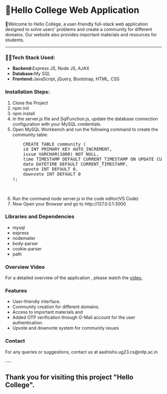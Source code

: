 <h1>🏢Hello College Web Application</h1>

<p>👋Welcome to Hello College, a user-friendly full-stack web application designed to solve users' problems and create a community for different domains. Our website also provides important materials and resources for students.</p>
<hr>
<h3>🧑‍💼Tech Stack Used: </h3>
<ul>
  <li><b>Backend:</b>Express JS, Node JS, AJAX</li>
  <li><b>Database:</b>My SQL</li>
  <li><b>Frontend:</b>JavaScript, jQuery, Bootstrap, HTML, CSS</li>
</ul>
<h3>Installation Steps:</h3>
<ol>
  <li>Clone the Project</li>
  <li>npm init</li>
  <li>npm install</li>
  <li>In the server.js file and SqlFunction.js, update the database connection configuration with your MySQL credentials.</li>
  <li>Open MySQL Workbench and run the following command to create the community table:
  <pre>
    CREATE TABLE community (
    id INT PRIMARY KEY AUTO_INCREMENT,
    issue VARCHAR(1000) NOT NULL,
    time TIMESTAMP DEFAULT CURRENT_TIMESTAMP ON UPDATE CURRENT_TIMESTAMP,
    date DATETIME DEFAULT CURRENT_TIMESTAMP,
    upvote INT DEFAULT 0,
    downvote INT DEFAULT 0
);
   
  </pre>
  </li>
  <li>Run the command node server.js in the code editor(VS Code)</li>
  <li>Now Open your Browser and go to http://127.0.0.1:3000</li>
</ol>
<h3>Libraries and Dependencies</h3>
<ul>
  <li>mysql</li>
  <li>express</li>
  <li>nodemailer</li>
  <li>body-parser</li>
  <li>cookie-parser</li>
  <li>path</li>
</ul>
<h3>Overview Video</h3>
<p>For a detailed overview of the application , please watch the <a target="_blank" href="https://www.loom.com/share/f763872a339c407aa0e3ebcdfe606ab9?sid=9dba8129-af8d-499f-9d01-07ef5b0fe921">video.</a></p>
<h3>Features</h3>
<ul>
  <li>User-friendly interface.</li>
  <li>Community creation for different domains.</li>
  <li>Access to important materials and </li>
<li>Added OTP verification through G-Mail account for the user authentication.</li>
  <li>Upvote and downvote system for community issues</li>
</ul>
<h3>Contact</h3>
<p>For any queries or suggestions, contact us at aashishs.ug23.cs@nitp.ac.in</p>
---

<h2>Thank you for visiting this project "Hello College".</h2>

